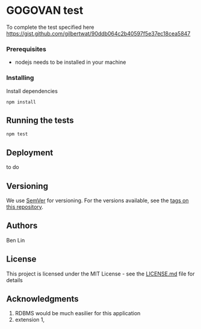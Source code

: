 # GOGOVAN test

To complete the test specified here 
https://gist.github.com/gilbertwat/90ddb064c2b40597f5e37ec18cea5847


### Prerequisites

* nodejs needs to be installed in your machine 

### Installing

Install dependencies 

```
npm install 
```

## Running the tests
```
npm test 
```


## Deployment
to do 

## Versioning

We use [SemVer](http://semver.org/) for versioning. For the versions available, see the [tags on this repository](https://github.com/your/project/tags). 

## Authors

Ben Lin 


## License

This project is licensed under the MIT License - see the [LICENSE.md](LICENSE.md) file for details

## Acknowledgments

1. RDBMS would be much easilier for this application 
2. extension 1, 